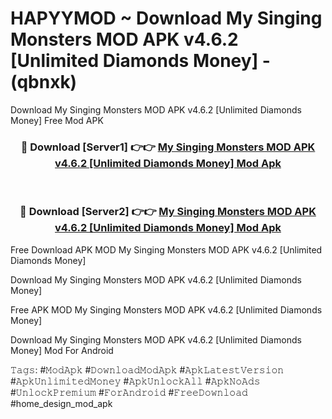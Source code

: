 # HAPYYMOD ~ Download My Singing Monsters MOD APK v4.6.2 [Unlimited Diamonds Money] - (qbnxk)
Download My Singing Monsters MOD APK v4.6.2 [Unlimited Diamonds Money] Free Mod APK

<div align="center">
<h3>🔴 Download [Server1] 👉👉 <a href="https://apk-comot.site?title=My_Singing_Monsters_MOD_APK_v4.6.2_[Unlimited_Diamonds_Money]">My Singing Monsters MOD APK v4.6.2 [Unlimited Diamonds Money] Mod Apk</a></h3><br>

<h3>🔴 Download [Server2] 👉👉 <a href="https://apk-comot.site?title=My_Singing_Monsters_MOD_APK_v4.6.2_[Unlimited_Diamonds_Money]">My Singing Monsters MOD APK v4.6.2 [Unlimited Diamonds Money] Mod Apk</a></h3>
</div>


Free Download APK MOD My Singing Monsters MOD APK v4.6.2 [Unlimited Diamonds Money]

Download My Singing Monsters MOD APK v4.6.2 [Unlimited Diamonds Money] 

Free APK MOD My Singing Monsters MOD APK v4.6.2 [Unlimited Diamonds Money] 

Download My Singing Monsters MOD APK v4.6.2 [Unlimited Diamonds Money] Mod For Android

𝚃𝚊𝚐𝚜: #𝙼𝚘𝚍𝙰𝚙𝚔 #𝙳𝚘𝚠𝚗𝚕𝚘𝚊𝚍𝙼𝚘𝚍𝙰𝚙𝚔 #𝙰𝚙𝚔𝙻𝚊𝚝𝚎𝚜𝚝𝚅𝚎𝚛𝚜𝚒𝚘𝚗 #𝙰𝚙𝚔𝚄𝚗𝚕𝚒𝚖𝚒𝚝𝚎𝚍𝙼𝚘𝚗𝚎𝚢 #𝙰𝚙𝚔𝚄𝚗𝚕𝚘𝚌𝚔𝙰𝚕𝚕 #𝙰𝚙𝚔𝙽𝚘𝙰𝚍𝚜 #𝚄𝚗𝚕𝚘𝚌𝚔𝙿𝚛𝚎𝚖𝚒𝚞𝚖 #𝙵𝚘𝚛𝙰𝚗𝚍𝚛𝚘𝚒𝚍 #𝙵𝚛𝚎𝚎𝙳𝚘𝚠𝚗𝚕𝚘𝚊𝚍 #home_design_mod_apk